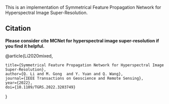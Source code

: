 
This is an implementation of Symmetrical Feature Propagation Network for Hyperspectral Image Super-Resolution.

Citation 
--------
**Please consider cite MCNet for hyperspectral image super-resolution if you find it helpful.**

@article{Li2020mixed,

	title={Symmetrical Feature Propagation Network for Hyperspectral Image Super-Resolution},
	author={Q. Li and M. Gong  and Y. Yuan and Q. Wang},
	journal={IEEE Transactions on Geoscience and Remote Sensing},
	year={2022},
	doi={10.1109/TGRS.2022.3203749}
  }
